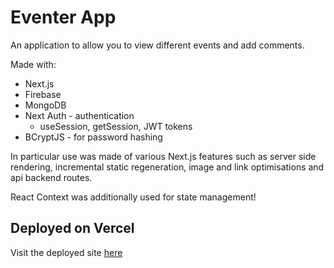 
# Eventer App

An application to allow you to view different events and add comments.

Made with:
- Next.js
- Firebase 
- MongoDB
- Next Auth - authentication
    - useSession, getSession, JWT tokens
- BCryptJS - for password hashing

In particular use was made of various Next.js features such as server side rendering, incremental static regeneration, image and link optimisations and api backend routes.

React Context was additionally used for state management!

## Deployed on Vercel

Visit the deployed site [here](https://eventer.vercel.app/)